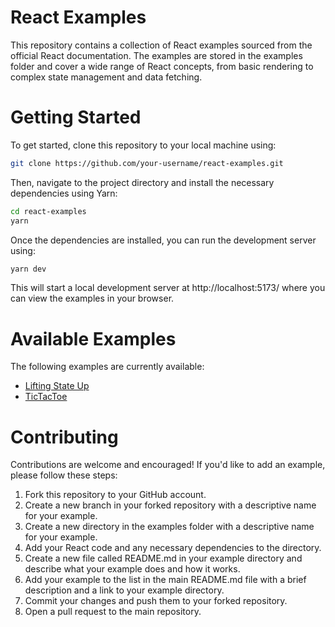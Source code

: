 # React Examples
This repository contains a collection of React examples sourced from the official React documentation. The examples are stored in the examples folder and cover a wide range of React concepts, from basic rendering to complex state management and data fetching.

# Getting Started
To get started, clone this repository to your local machine using:

``` sh
git clone https://github.com/your-username/react-examples.git
```
Then, navigate to the project directory and install the necessary dependencies using Yarn:

```sh
cd react-examples
yarn
```
Once the dependencies are installed, you can run the development server using:

```sh
yarn dev
```

This will start a local development server at http://localhost:5173/ where you can view the examples in your browser.

# Available Examples
The following examples are currently available:
- [Lifting State Up](https://github.com/anindosarker/react-documentation-examples/tree/main/examples/LiftingStateUp)
- [TicTacToe](https://github.com/anindosarker/react-documentation-examples/tree/main/examples/TickTacToe)

# Contributing
Contributions are welcome and encouraged! If you'd like to add an example, please follow these steps:

1. Fork this repository to your GitHub account.
1. Create a new branch in your forked repository with a descriptive name for your example.
1. Create a new directory in the examples folder with a descriptive name for your example.
1. Add your React code and any necessary dependencies to the directory.
1. Create a new file called README.md in your example directory and describe what your example does and how it works.
1. Add your example to the list in the main README.md file with a brief description and a link to your example directory.
1. Commit your changes and push them to your forked repository.
1. Open a pull request to the main repository.